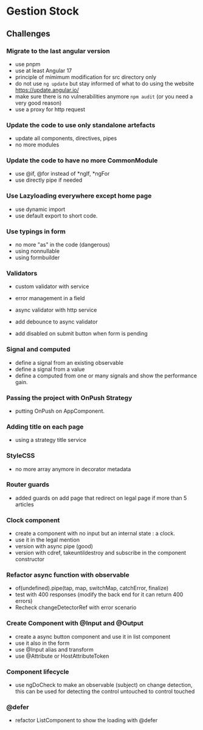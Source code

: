 # Gestion Stock

## Challenges

### Migrate to the last angular version

- use pnpm
- use at least Angular 17
- principle of mimimum modification for src directory only
- do not use `ng update` but stay informed of what to do using the website https://update.angular.io/
- make sure there is no vulnerabilities anymore `npm audit` (or you need a very good reason)
- use a proxy for http request

### Update the code to use only standalone artefacts

- update all components, directives, pipes
- no more modules

### Update the code to have no more CommonModule

- use @if, @for instead of *ngIf, *ngFor
- use directly pipe if needed

### Use Lazyloading everywhere except home page

- use dynamic import
- use default export to short code.

### Use typings in form

- no more "as" in the code (dangerous)
- using nonnullable
- using formbuilder

### Validators

- custom validator with service
- error management in a field

- async validator with http service
- add debounce to async validator
- add disabled on submit button when form is pending

### Signal and computed

- define a signal from an existing observable
- define a signal from a value
- define a computed from one or many signals and show the performance gain.

### Passing the project with OnPush Strategy

- putting OnPush on AppComponent.

### Adding title on each page

- using a strategy title service

### StyleCSS

- no more array anymore in decorator metadata

### Router guards

- added guards on add page that redirect on legal page if more than 5 articles

### Clock component

- create a component with no input but an internal state : a clock.
- use it in the legal mention
- version with async pipe (good)
- version with cdref, takeuntildestroy and subscribe in the component constructor

### Refactor async function with observable

- of(undefined).pipe(tap, map, switchMap, catchError, finalize)
- test with 400 responses (modify the back end for it can return 400 errors)
- Recheck changeDetectorRef with error scenario

### Create Component with @Input and @Output

- create a async button component and use it in list component
- use it also in the form
- use @Input alias and transform
- use @Attribute or HostAttributeToken

### Component lifecycle

- use ngDoCheck to make an observable (subject) on change detection, this can be used for detecting the control untouched to control touched

### @defer

- refactor ListComponent to show the loading with @defer
